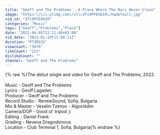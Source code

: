 ```yaml
---
title: "Geoff and The Problems - A Place Where The Bars Never Close"
image: "https:\/\/i.ytimg.com\/vi\/dTi9PFEXbI0\/hqdefault.jpg"
vid_id: "dTi9PFEXbI0"
categories: "Music"
tags: ["Geoff","Problems","Place"]
date: "2022-04-05T12:11:48+03:00"
vid_date: "2022-01-19T11:00:11Z"
duration: "PT3M23S"
viewcount: "5076"
likeCount: "223"
dislikeCount: ""
channel: "Geoff and The Problems"
---
```

{% raw %}The debut single and video for Geoff and The Problems, 2022.<br /><br />Music - Geoff and The Problems<br />Lyrics - Geoff Lagadec <br />Producer - Geoff and The Problems<br />Record Studio - RenewSound, Sofia, Bulgaria<br />Mix &amp; Master - Veselin Tzenov - Algoriddim<br />Camera/DOP - Good ol' tripod ;)<br />Editing - Daniel Frank <br />Grading - Nevena Dragoshinova<br />Location - Club Terminal 1, Sofia, Bulgaria{% endraw %}
